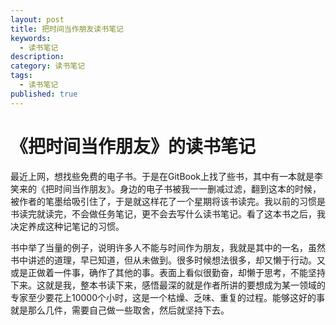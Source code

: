 ```yaml
---
layout: post
title: 把时间当作朋友读书笔记
keywords:
  - 读书笔记
description: 
category: 读书笔记
tags:
  - 读书笔记
published: true
---
```


# 《把时间当作朋友》的读书笔记

最近上网，想找些免费的电子书。于是在GitBook上找了些书，其中有一本就是李笑来的《把时间当作朋友》。身边的电子书被我一一删减过滤，翻到这本的时候，被作者的笔墨给吸引住了，于是就这样花了一个星期将该书读完。我以前的习惯是书读完就读完，不会做任务笔记，更不会去写什么读书笔记。看了这本书之后，我决定养成这种记笔记的习惯。

书中举了当量的例子，说明许多人不能与时间作为朋友，我就是其中的一名，虽然书中讲述的道理，早已知道，但从未做到。很多时候想法很多，却又懒于行动。又或是正做着一件事，确作了其他的事。表面上看似很勤奋，却懒于思考，不能坚持下来。这就是我，整本书读下来，感悟最深的就是作者所讲的要想成为某一领域的专家至少要花上10000个小时，这是一个枯燥、乏味、重复的过程。能够这好的事就是那么几件，需要自己做一些取舍，然后就坚持下去。













